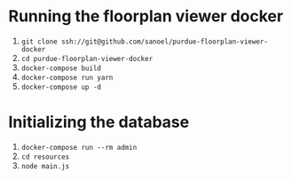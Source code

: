 Running the floorplan viewer docker
==================

1. `git clone ssh://git@github.com/sanoel/purdue-floorplan-viewer-docker`
2. `cd purdue-floorplan-viewer-docker`
3. `docker-compose build`
3. `docker-compose run yarn`
4. `docker-compose up -d`

Initializing the database
==================
1. `docker-compose run --rm admin`
2. `cd resources`
3. `node main.js`

